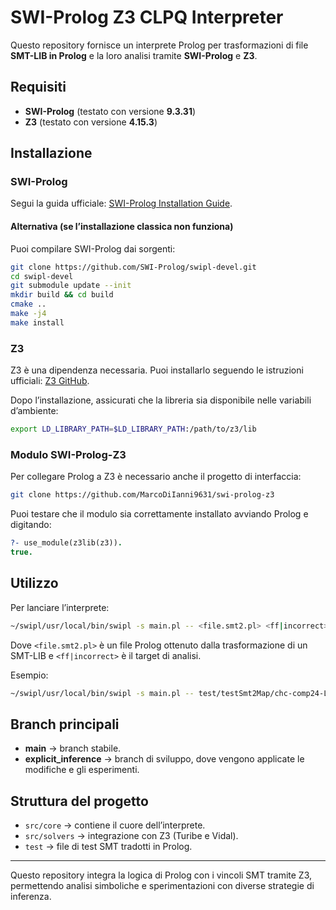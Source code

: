 # SWI-Prolog Z3 CLPQ Interpreter

Questo repository fornisce un interprete Prolog per trasformazioni di file **SMT-LIB in Prolog** e la loro analisi tramite **SWI-Prolog** e **Z3**.

## Requisiti

* **SWI-Prolog** (testato con versione **9.3.31**)
* **Z3** (testato con versione **4.15.3**)

## Installazione

### SWI-Prolog

Segui la guida ufficiale: [SWI-Prolog Installation Guide](https://www.swi-prolog.org/Download.html).

#### Alternativa (se l’installazione classica non funziona)

Puoi compilare SWI-Prolog dai sorgenti:

```bash
git clone https://github.com/SWI-Prolog/swipl-devel.git
cd swipl-devel
git submodule update --init
mkdir build && cd build
cmake ..
make -j4
make install
```

### Z3

Z3 è una dipendenza necessaria.
Puoi installarlo seguendo le istruzioni ufficiali: [Z3 GitHub](https://github.com/Z3Prover/z3).

Dopo l’installazione, assicurati che la libreria sia disponibile nelle variabili d’ambiente:

```bash
export LD_LIBRARY_PATH=$LD_LIBRARY_PATH:/path/to/z3/lib
```

### Modulo SWI-Prolog-Z3

Per collegare Prolog a Z3 è necessario anche il progetto di interfaccia:

```bash
git clone https://github.com/MarcoDiIanni9631/swi-prolog-z3
```

Puoi testare che il modulo sia correttamente installato avviando Prolog e digitando:

```prolog
?- use_module(z3lib(z3)).
true.
```

## Utilizzo

Per lanciare l’interprete:

```bash
~/swipl/usr/local/bin/swipl -s main.pl -- <file.smt2.pl> <ff|incorrect>
```

Dove `<file.smt2.pl>` è un file Prolog ottenuto dalla trasformazione di un SMT-LIB e `<ff|incorrect>` è il target di analisi.

Esempio:

```bash
~/swipl/usr/local/bin/swipl -s main.pl -- test/testSmt2Map/chc-comp24-LIA-Lin-008.smt2.pl ff
```

## Branch principali

* **main** → branch stabile.
* **explicit\_inference** → branch di sviluppo, dove vengono applicate le modifiche e gli esperimenti.

## Struttura del progetto

* `src/core` → contiene il cuore dell’interprete.
* `src/solvers` → integrazione con Z3 (Turibe e Vidal).
* `test` → file di test SMT tradotti in Prolog.

---

Questo repository integra la logica di Prolog con i vincoli SMT tramite Z3, permettendo analisi simboliche e sperimentazioni con diverse strategie di inferenza.
